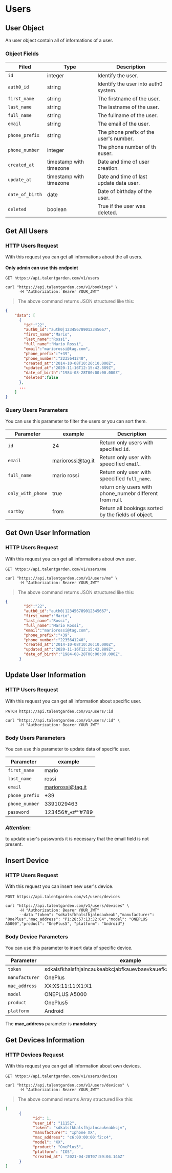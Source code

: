 # Users
## User Object
An user object contain all of informations of a user.

### Object Fields
| Filed    |      Type      |  <div style="width:100%">Description</div> |
|----------|---------------|------------|
| `id` |    integer   |   Identify the user. |
| `auth0_id` | string |   Identify the user into auth0 system. |
| `first_name` |  string | The firstname of the user. |
| `last_name` |    string   |   The lastname of the user. |
| `full_name` |    string   |   The fullname of the user. |
| `email` |   string   |   The email of the user. |
| `phone_prefix` |   string   |   The phone prefix of the user's number. |
| `phone_number` |   integer   |   The phone number of th euser. |
| `created_at` | timestamp with timezone | Date and time of user creation. |
| `update_at` |    timestamp with timezone  | Date and time of last update data user. |
| `date_of_birth` | date | Date of birthday of the user. |
| `deleted` | boolean | True if the user was deleted. |
## Get All Users

### HTTP Users Request
With this request you can get all informations about the all users.<br></br> **Only admin can use this endpoint** <br></br>
`GET https://api.talentgarden.com/v1/users`

```shell
curl "https://api.talentgarden.com/v1/bookings" \
      -H "Authorization: Bearer YOUR_JWT"
```
> The above command returns JSON structured like this:

```json
{
    "data": [
      {
        "id":"22",
        "auth0_id":"auth0|123456789012345667",
        "first_name":"Mario",
        "last_name":"Rossi",
        "full_name":"Mario Rossi",
        "email":"mariorossi@tag.com",
        "phone_prefix":"+39",
        "phone_number":"2235641240",
        "created_at":"2014-10-08T10:20:10.000Z",
        "updated_at":"2020-11-16T12:15:42.889Z",
        "date_of_birth":"1984-08-28T00:00:00.000Z",
        "deleted":false
      },
      ...
    ]
}
```
### Query Users Parameters
You can use this parameter to filter the users or you can sort them.

Parameter | example | Description
--------- | ------- | --------------
`id` | 24 | Return only users with specified `id`.|
`email` | mariorossi@tag.it | Return only user with speecified `email`.|
`full_name` | mario rossi| Return only user with speecified `full_name`.|
`only_with_phone` | true | return only users with phone_numebr different from null.|
`sortby` | from | Return all bookings sorted by the fields of object.|

## Get Own User Information

### HTTP Users Request
With this request you can get all informations about own user.  <br></br>
`GET https://api.talentgarden.com/v1/users/me`

```shell
curl "https://api.talentgarden.com/v1/users/me" \
      -H "Authorization: Bearer YOUR_JWT"
```

> The above command returns JSON structured like this:

```json
{
        "id":"22",
        "auth0_id":"auth0|123456789012345667",
        "first_name":"Mario",
        "last_name":"Rossi",
        "full_name":"Mario Rossi",
        "email":"mariorossi@tag.com",
        "phone_prefix":"+39",
        "phone_number":"2235641240",
        "created_at":"2014-10-08T10:20:10.000Z",
        "updated_at":"2020-11-16T12:15:42.889Z",
        "date_of_birth":"1984-08-28T00:00:00.000Z",
      }
```

## Update User Information

### HTTP Users Request
With this request you can get all information about specific user.
  <br></br>
`PATCH https://api.talentgarden.com/v1/users/:id`

```shell
curl "https://api.talentgarden.com/v1/users/:id" \
      -H "Authorization: Bearer YOUR_JWT"
```

### Body Users Parameters
You can use this parameter to update data of specific user.

Parameter | example | 
--------- | ------- |
`first_name` | mario | 
`last_name` | rossi |
`email` | mariorossi@tag.it| 
`phone_prefix` | +39 | 
`phone_number` | 3391029463 | 
`password` | 123456#„«#“‘#789 |

### *Attention*:
to update user's passwords it is necessary that the email field is not present.


## Insert Device

### HTTP Users Request
With this request you can insert new user's device.
  <br></br>
`POST https://api.talentgarden.com/v1/users/devices`

```shell
curl "https://api.talentgarden.com/v1/users/devices" \
      -H "Authorization: Bearer YOUR_JWT"
      --data "token": "sdkalsfkhalsfhjalncaukeab","manufacturer": "OnePlus","mac_address": "P1:28:57:13:J2:C4","model": "ONEPLUS A5000","product": "OnePlus5", "platform": "Android"}
```

### Body Device Parameters
You can use this parameter to insert data of specific device.

Parameter | example | 
--------- | ------- |
`token`| sdkalsfkhalsfhjalncaukeabkcjabfkauevbaevkauefkaubvclaevbleaivbalv,
`manufacturer`| OnePlus|
`mac_address`| XX:XS:11:11:X1:X1|
`model`| ONEPLUS A5000|
`product`| OnePlus5|
`platform`| Android |

The **mac_address** parameter is **mandatory**

## Get Devices Information

### HTTP Devices Request
With this request you can get all information about own devices.  <br></br>
`GET https://api.talentgarden.com/v1/users/devices`

```shell
curl "https://api.talentgarden.com/v1/users/devices" \
      -H "Authorization: Bearer YOUR_JWT"
```

> The above command returns Array structured like this:

```json
[
      {
            "id": 1,
            "user_id": "11152",
            "token": "sdkalsfkhalsfhjalncaukeabkcjv",
            "manufacturer": "Iphone XX",
            "mac_address": "c6:00:00:00:f2:c4",
            "model": "XX",
            "product": "OnePlus5",
            "platform": "IOS",
            "created_at": "2021-04-28T07:59:04.146Z"
      }
]
```